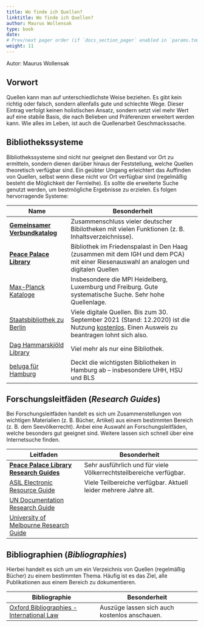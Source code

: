 ```yaml
---
title: Wo finde ich Quellen?
linktitle: Wo finde ich Quellen?
author: Maurus Wollensak
type: book
date: 
# Prev/next pager order (if `docs_section_pager` enabled in `params.toml`)
weight: 11
---
```


Autor: Maurus Wollensak

## Vorwort

Quellen kann man auf unterschiedlichste Weise beziehen. Es gibt kein richtig oder falsch, sondern allenfalls gute und schlechte Wege. Dieser Eintrag verfolgt keinen holistischen Ansatz, sondern setzt viel mehr Wert auf eine stabile Basis, die nach Belieben und Präferenzen erweitert werden kann. Wie alles im Leben, ist auch die Quellenarbeit Geschmackssache.

## Bibliothekssysteme
Bibliothekssysteme sind nicht nur geeignet den Bestand vor Ort zu ermitteln, sondern dienen darüber hinaus der Feststellung, welche Quellen theoretisch verfügbar sind. Ein geübter Umgang erleichtert das Auffinden von Quellen, selbst wenn diese nicht vor Ort verfügbar sind (regelmäßig besteht die Möglichkeit der Fernleihe). Es sollte die erweiterte Suche genutzt werden, um bestmögliche Ergebnisse zu erzielen. Es folgen hervorragende Systeme:

|Name|Besonderheit|
|-|-|
|[**Gemeinsamer Verbundkatalog**](https://kxp.k10plus.de/DB=2.1/SET=1/TTL=2/ADVANCED_SEARCHFILTER)|Zusammenschluss vieler deutscher Bibilotheken mit vielen Funktionen (z. B. Inhaltsverzeichnisse).|
|[**Peace Palace Library**](https://peacepalace.on.worldcat.org/advancedsearch?databaseList=283)| Bibliothek im Friedenspalast in Den Haag (zusammen mit dem IGH und dem PCA) mit einer Riesenauswahl an analogen und digitalen Quellen|
|[Max-Planck Kataloge](https://aleph.mpg.de)|Insbesondere die MPI Heidelberg, Luxemburg und Freiburg. Gute systematische Suche. Sehr hohe Quellenlage.|
|[Staatsbibliothek zu Berlin](http://stabikat.de)|Viele digitale Quellen. Bis zum 30. September 2021 (Stand: 12.2020) ist die Nutzung [kostenlos](https://staatsbibliothek-berlin.de/fileadmin/user_upload/zentrale_Seiten/benutzungsabteilung/pdf/Gebuehrenordnung.pdf). Einen Ausweis zu beantragen lohnt sich also.|
|[Dag Hammarskjöld Library](https://library.un.org)|Viel mehr als nur eine Bibliothek.|
|[beluga für Hamburg](https://beluga.sub.uni-hamburg.de/vufind/Search/Advanced?lookfor=all+Continental+shelf+dispute+between+Libya+and+Tunisia%2C+submitted+to+the+International+Court+of+Justice+1979&library=BELUGA_ALL)|Deckt die wichtigsten Bibliotheken in Hamburg ab – insbesondere UHH, HSU und BLS|

## Forschungsleitfäden (*Research Guides*)

Bei Forschungsleitfäden handelt es sich um Zusammenstellungen von wichtigen Materialien (z. B. Bücher, Artikel) aus einem bestimmten Bereich (z. B. dem Seevölkerrecht). Anbei eine Auswahl an Forschungsleitfäden, welche besonders gut geeignet sind. Weitere lassen sich schnell über eine Internetsuche finden.

|Leitfaden|Besonderheit|
|-|-|
|[**Peace Palace Library Research Guides**](https://www.peacepalacelibrary.nl/research-guides/)| Sehr ausführlich und für viele Völkerrechtsteilbereiche verfügbar.|
|[ASIL Electronic Resource Guide](https://www.asil.org/resources/electronic-resource-guide-erg)|Viele Teilbereiche verfügbar. Aktuell leider mehrere Jahre alt.|
|[UN Documentation Research Guide](http://research.un.org/en/docs/law)||
|[University of Melbourne Research Guide](https://unimelb.libguides.com/internationallaw/intro)||

## Bibliographien (*Bibliographies*)

Hierbei handelt es sich um um ein Verzeichnis von Quellen (regelmäßig Bücher) zu einem bestimmten Thema. Häufig ist es das Ziel, alle Publikationen aus einem Bereich zu dokumentieren.

|Bibliographie|Besonderheit|
|-|-|
|[Oxford Bibliographies - International Law](https://www.oxfordbibliographies.com/browse?module_0=obo-9780199796953)|Auszüge lassen sich auch kostenlos anschauen.|